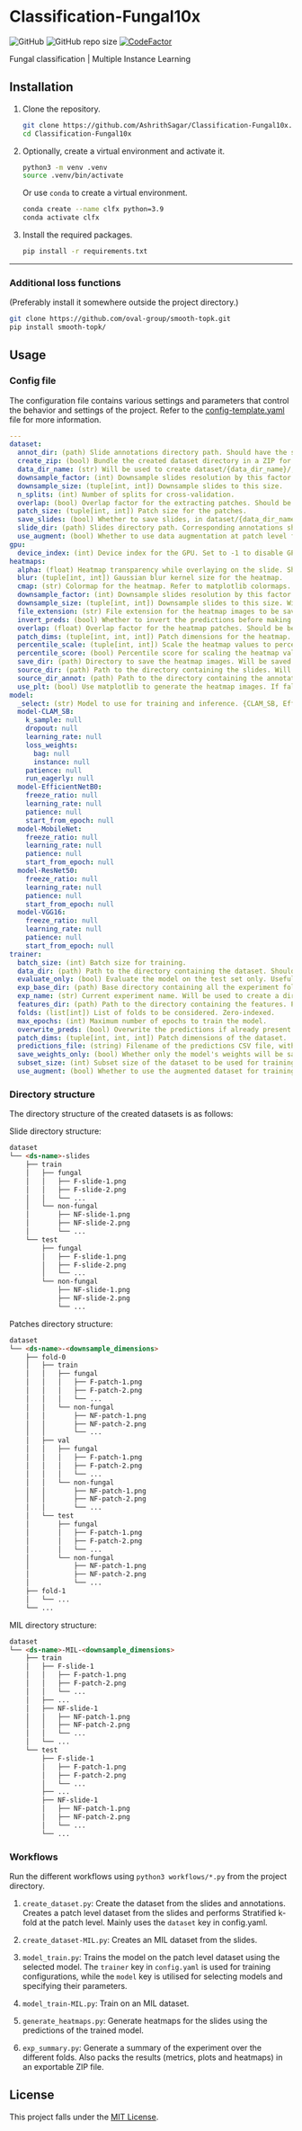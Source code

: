 # Classification-Fungal10x

![GitHub](https://img.shields.io/github/license/AshrithSagar/Classification-Fungal10x)
![GitHub repo size](https://img.shields.io/github/repo-size/AshrithSagar/Classification-Fungal10x)
[![CodeFactor](https://www.codefactor.io/repository/github/AshrithSagar/Classification-Fungal10x/badge)](https://www.codefactor.io/repository/github/AshrithSagar/Classification-Fungal10x)

Fungal classification | Multiple Instance Learning

## Installation

1. Clone the repository.

    ```bash
    git clone https://github.com/AshrithSagar/Classification-Fungal10x.git
    cd Classification-Fungal10x
    ```

2. Optionally, create a virtual environment and activate it.

    ```bash
    python3 -m venv .venv
    source .venv/bin/activate
    ```

    Or use `conda` to create a virtual environment.

    ```bash
    conda create --name clfx python=3.9
    conda activate clfx
    ```

3. Install the required packages.

    ```bash
    pip install -r requirements.txt
    ```

---

### Additional loss functions

(Preferably install it somewhere outside the project directory.)

```bash
git clone https://github.com/oval-group/smooth-topk.git
pip install smooth-topk/
```

## Usage

### Config file

The configuration file contains various settings and parameters that control the behavior and settings of the project.
Refer to the [config-template.yaml](config-template.yaml) file for more information.

```yaml
---
dataset:
  annot_dir: (path) Slide annotations directory path. Should have the same names as that in slide_dir.
  create_zip: (bool) Bundle the created dataset directory in a ZIP for easier download.
  data_dir_name: (str) Will be used to create dataset/{data_dir_name}/;
  downsample_factor: (int) Downsample slides resolution by this factor. Defaults to preserve aspect ratio.
  downsample_size: (tuple[int, int]) Downsample slides to this size.
  n_splits: (int) Number of splits for cross-validation.
  overlap: (bool) Overlap factor for the extracting patches. Should be between 0 and 1.
  patch_size: (tuple[int, int]) Patch size for the patches.
  save_slides: (bool) Whether to save slides, in dataset/{data_dir_name}-slides/;
  slide_dir: (path) Slides directory path. Corresponding annotations should be in annot_dir.
  use_augment: (bool) Whether to use data augmentation at patch level for the train split. Preferably always use as True.
gpu:
  device_index: (int) Device index for the GPU. Set to -1 to disable GPU and use CPU instead.
heatmaps:
  alpha: (float) Heatmap transparency while overlaying on the slide. Should be between 0 and 1.
  blur: (tuple[int, int]) Gaussian blur kernel size for the heatmap.
  cmap: (str) Colormap for the heatmap. Refer to matplotlib colormaps.
  downsample_factor: (int) Downsample slides resolution by this factor. Will be used when source_dir is provided.
  downsample_size: (tuple[int, int]) Downsample slides to this size. Will be used when source_dir is provided.
  file_extension: (str) File extension for the heatmap images to be saved.
  invert_preds: (bool) Whether to invert the predictions before making the heatmaps. Default is true.
  overlap: (float) Overlap factor for the heatmap patches. Should be between 0 and 1.
  patch_dims: (tuple[int, int, int]) Patch dimensions for the heatmap.
  percentile_scale: (tuple[int, int]) Scale the heatmap values to percentile. Uses numpy.percentile();
  percentile_score: (bool) Percentile score for scaling the heatmap values. Uses scipy.stats.percentileofscore();
  save_dir: (path) Directory to save the heatmap images. Will be saved at {exp_base_dir}/{exp_name}/{fold-*}/{save_dir}/;
  source_dir: (path) Path to the directory containing the slides. Will be used to get the predictions for the heatmap.
  source_dir_annot: (path) Path to the directory containing the annotations corresponding to the slides in source_dir. Slides should have the same names as in source_dir. Will be used to overlap with the heatmap for easier visualisation. Set to null to use source_dir slides itself for heatmaps.
  use_plt: (bool) Use matplotlib to generate the heatmap images. If false, then heatmaps will match original slide dimensions.
model:
  _select: (str) Model to use for training and inference. {CLAM_SB, EfficientNetB0, MobileNet, ResNet50, VGG16}.
  model-CLAM_SB:
    k_sample: null
    dropout: null
    learning_rate: null
    loss_weights:
      bag: null
      instance: null
    patience: null
    run_eagerly: null
  model-EfficientNetB0:
    freeze_ratio: null
    learning_rate: null
    patience: null
    start_from_epoch: null
  model-MobileNet:
    freeze_ratio: null
    learning_rate: null
    patience: null
    start_from_epoch: null
  model-ResNet50:
    freeze_ratio: null
    learning_rate: null
    patience: null
    start_from_epoch: null
  model-VGG16:
    freeze_ratio: null
    learning_rate: null
    patience: null
    start_from_epoch: null
trainer:
  batch_size: (int) Batch size for training.
  data_dir: (path) Path to the directory containing the dataset. Should likely be as some dataset/{data_dir_name}/; Should contain within as /fold-*/{train, val, test}/{fungal, non-fungal}/; Refer to the directory structure.
  evaluate_only: (bool) Evaluate the model on the test set only. Useful for only evaluating a trained model.
  exp_base_dir: (path) Base directory containing all the experiment folders. Usually set to experiments/.
  exp_name: (str) Current experiment name. Will be used to create a directory in exp_base_dir. {exp_base_dir}/{exp_name}/;
  features_dir: (path) Path to the directory containing the features. Particularly for the MIL datasets.
  folds: (list[int]) List of folds to be considered. Zero-indexed.
  max_epochs: (int) Maximum number of epochs to train the model.
  overwrite_preds: (bool) Overwrite the predictions if already present. Checks for {exp_base_dir}/{exp_name}/{fold-*}/preds.csv;
  patch_dims: (tuple[int, int, int]) Patch dimensions of the dataset.
  predictions_file: (string) Filename of the predictions CSV file, without the extension.
  save_weights_only: (bool) Whether only the model's weights will be saved during model checkpointing, excluding the model architecture or configuration. Useful for subclassed models of tf.keras.Model, which can be reconstructed from definition.
  subset_size: (int) Subset size of the dataset to be used for training. Used for trial purposes. Set to null to use the entire dataset.
  use_augment: (bool) Whether to use the augmented dataset for training present at train/, or use train_unaugmented/ for training. Whole path:- dataset/{data_dir_name}/fold-*/{train,train_unaugmented}/;
```

### Directory structure

The directory structure of the created datasets is as follows:

Slide directory structure:

```markdown
dataset
└── <ds-name>-slides
    ├── train
    │   ├── fungal
    │   │   ├── F-slide-1.png
    │   │   ├── F-slide-2.png
    │   │   └── ...
    │   └── non-fungal
    │       ├── NF-slide-1.png
    │       ├── NF-slide-2.png
    │       └── ...
    └── test
        ├── fungal
        │   ├── F-slide-1.png
        │   ├── F-slide-2.png
        │   └── ...
        └── non-fungal
            ├── NF-slide-1.png
            ├── NF-slide-2.png
            └── ...
```

Patches directory structure:

```markdown
dataset
└── <ds-name>-<downsample_dimensions>
    ├── fold-0
    │   ├── train
    │   │   ├── fungal
    │   │   │   ├── F-patch-1.png
    │   │   │   ├── F-patch-2.png
    │   │   │   └── ...
    │   │   └── non-fungal
    │   │       ├── NF-patch-1.png
    │   │       ├── NF-patch-2.png
    │   │       └── ...
    │   ├── val
    │   │   ├── fungal
    │   │   │   ├── F-patch-1.png
    │   │   │   ├── F-patch-2.png
    │   │   │   └── ...
    │   │   └── non-fungal
    │   │       ├── NF-patch-1.png
    │   │       ├── NF-patch-2.png
    │   │       └── ...
    │   └── test
    │       ├── fungal
    │       │   ├── F-patch-1.png
    │       │   ├── F-patch-2.png
    │       │   └── ...
    │       └── non-fungal
    │           ├── NF-patch-1.png
    │           ├── NF-patch-2.png
    │           └── ...
    ├── fold-1
    │   └── ...
    └── ...
```

MIL directory structure:

```markdown
dataset
└── <ds-name>-MIL-<downsample_dimensions>
    ├── train
    │   ├── F-slide-1
    │   │   ├── F-patch-1.png
    │   │   ├── F-patch-2.png
    │   │   └── ...
    │   ├── ...
    │   ├── NF-slide-1
    │   │   ├── NF-patch-1.png
    │   │   ├── NF-patch-2.png
    │   │   └── ...
    │   └── ...
    └── test
        ├── F-slide-1
        │   ├── F-patch-1.png
        │   ├── F-patch-2.png
        │   └── ...
        ├── ...
        ├── NF-slide-1
        │   ├── NF-patch-1.png
        │   ├── NF-patch-2.png
        │   └── ...
        └── ...
```

### Workflows

Run the different workflows using `python3 workflows/*.py` from the project directory.

1. `create_dataset.py`:
Create the dataset from the slides and annotations.
Creates a patch level dataset from the slides and performs Stratified k-fold at the patch level.
Mainly uses the `dataset` key in config.yaml.

1. `create_dataset-MIL.py`:
Creates an MIL dataset from the slides.

1. `model_train.py`:
Trains the model on the patch level dataset using the selected model.
The `trainer` key in `config.yaml` is used for training configurations, while the `model` key is utilised for selecting models and specifying their parameters.

1. `model_train-MIL.py`:
Train on an MIL dataset.

1. `generate_heatmaps.py`:
Generate heatmaps for the slides using the predictions of the trained model.

1. `exp_summary.py`:
Generate a summary of the experiment over the different folds.
Also packs the results (metrics, plots and heatmaps) in an exportable ZIP file.

## License

This project falls under the [MIT License](LICENSE).
